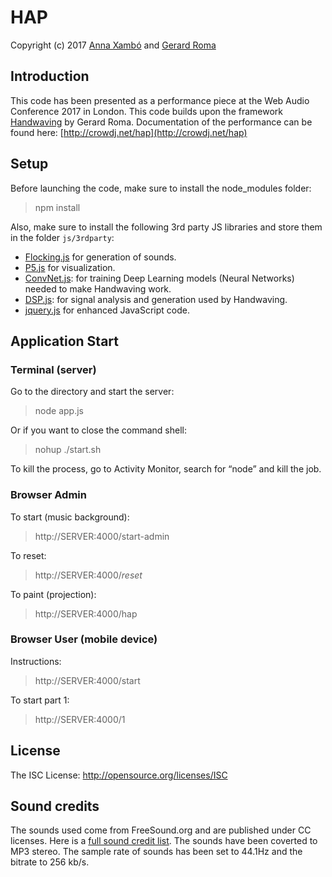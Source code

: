 # HAP

Copyright (c) 2017 [Anna Xambó](anna.xambo@gatech.edu) and [Gerard Roma](gerard.roma@gatech.edu)

## Introduction

This code has been presented as a performance piece at the Web Audio Conference 2017 in London. This code builds upon the framework [Handwaving](https://github.com/g-roma/handwaving) by Gerard Roma. Documentation of the performance can be found here: [http://crowdj.net/hap](http://crowdj.net/hap)

## Setup

Before launching the code, make sure to install the node_modules folder:

> npm install

Also, make sure to install the following 3rd party JS libraries and store them in the folder `js/3rdparty`:

- [Flocking.js](http://flockingjs.org/) for generation of sounds.
- [P5.js](https://p5js.org/) for visualization.
- [ConvNet.js](http://cs.stanford.edu/people/karpathy/convnetjs/): for training Deep Learning models (Neural Networks) needed to make Handwaving work.
- [DSP.js](https://github.com/corbanbrook/dsp.js/): for signal analysis and generation used by Handwaving.
- [jquery.js](https://jquery.com/) for enhanced JavaScript code.


## Application Start

### Terminal (server)

Go to the directory and start the server:

> node app.js

Or if you want to close the command shell:

> nohup ./start.sh

To kill the process, go to Activity Monitor, search for “node” and kill the job.

### Browser Admin

To start (music background):

> http://SERVER:4000/start-admin

To reset:

> http://SERVER:4000/_reset_

To paint (projection): 

> http://SERVER:4000/hap

### Browser User (mobile device)

Instructions: 

> http://SERVER:4000/start

To start part 1:

> http://SERVER:4000/1


## License

The ISC License: http://opensource.org/licenses/ISC


## Sound credits

The sounds used come from FreeSound.org and are published under CC licenses. Here is a [full sound credit list](sound_credits_WAC17.md). The sounds have been coverted to MP3 stereo. The sample rate of sounds has been set to 44.1Hz and the bitrate to 256 kb/s.

